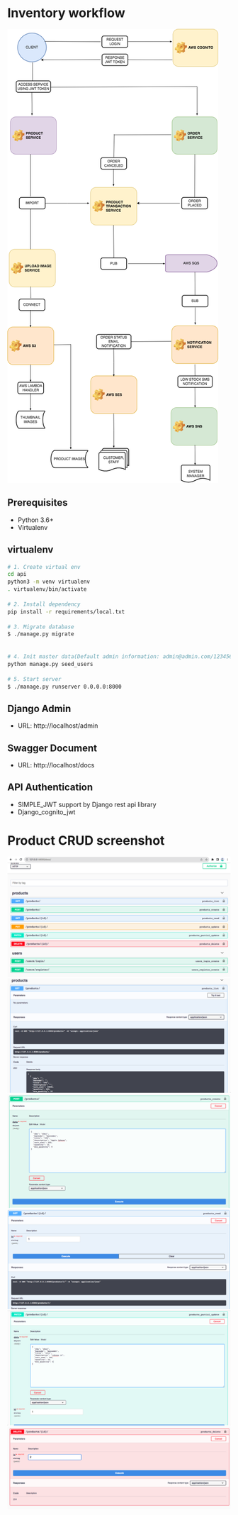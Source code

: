 
# Inventory workflow

<img src="api/docs/images/inventory-management.png">

## Prerequisites
- Python 3.6+
- Virtualenv



## virtualenv

```bash
# 1. Create virtual env
cd api
python3 -m venv virtualenv
. virtualenv/bin/activate

# 2. Install dependency
pip install -r requirements/local.txt

# 3. Migrate database
$ ./manage.py migrate


# 4. Init master data(Default admin information: admin@admin.com/123456@aA)
python manage.py seed_users

# 5. Start server
$ ./manage.py runserver 0.0.0.0:8000
```

## Django Admin
- URL: http://localhost/admin

## Swagger Document
- URL: http://localhost/docs

## API Authentication
- SIMPLE_JWT support by Django rest api library
- Django_cognito_jwt


# Product CRUD screenshot

<img src="api/docs/images/index.png">

<img src="api/docs/images/list_products.png">

<img src="api/docs/images/create_product.png">

<img src="api/docs/images/detail_product.png">

<img src="api/docs/images/update_product.png">

<img src="api/docs/images/remove_product.png">








